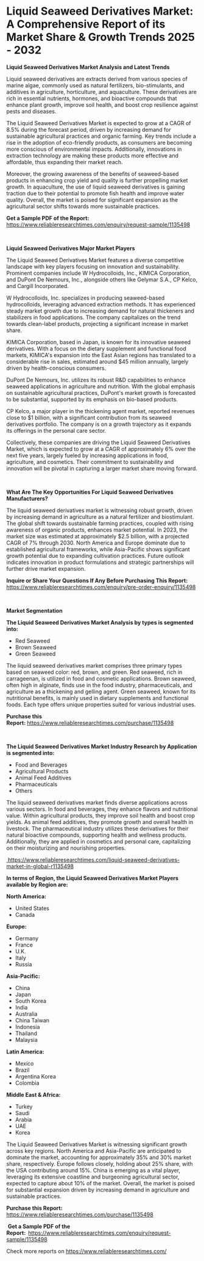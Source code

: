 <p><h1>Liquid Seaweed Derivatives Market: A Comprehensive Report of its Market Share & Growth Trends 2025 - 2032</h1></p><p><strong>Liquid Seaweed Derivatives Market Analysis and Latest Trends</strong></p>
<p><p>Liquid seaweed derivatives are extracts derived from various species of marine algae, commonly used as natural fertilizers, bio-stimulants, and additives in agriculture, horticulture, and aquaculture. These derivatives are rich in essential nutrients, hormones, and bioactive compounds that enhance plant growth, improve soil health, and boost crop resilience against pests and diseases.</p><p>The Liquid Seaweed Derivatives Market is expected to grow at a CAGR of 8.5% during the forecast period, driven by increasing demand for sustainable agricultural practices and organic farming. Key trends include a rise in the adoption of eco-friendly products, as consumers are becoming more conscious of environmental impacts. Additionally, innovations in extraction technology are making these products more effective and affordable, thus expanding their market reach.</p><p>Moreover, the growing awareness of the benefits of seaweed-based products in enhancing crop yield and quality is further propelling market growth. In aquaculture, the use of liquid seaweed derivatives is gaining traction due to their potential to promote fish health and improve water quality. Overall, the market is poised for significant expansion as the agricultural sector shifts towards more sustainable practices.</p></p>
<p><strong>Get a Sample PDF of the Report:&nbsp;</strong> <a href="https://www.reliableresearchtimes.com/enquiry/request-sample/1135498?utm_campaign=3187&utm_medium=2&utm_source=Github&utm_content=ia&utm_term=25032025&utm_id=liquid-seaweed-derivatives">https://www.reliableresearchtimes.com/enquiry/request-sample/1135498</a></p>
<p>&nbsp;</p>
<p><strong>Liquid Seaweed Derivatives Major Market Players</strong></p>
<p><p>The Liquid Seaweed Derivatives Market features a diverse competitive landscape with key players focusing on innovation and sustainability. Prominent companies include W Hydrocolloids, Inc., KIMICA Corporation, and DuPont De Nemours, Inc., alongside others like Gelymar S.A., CP Kelco, and Cargill Incorporated.</p><p>W Hydrocolloids, Inc. specializes in producing seaweed-based hydrocolloids, leveraging advanced extraction methods. It has experienced steady market growth due to increasing demand for natural thickeners and stabilizers in food applications. The company capitalizes on the trend towards clean-label products, projecting a significant increase in market share.</p><p>KIMICA Corporation, based in Japan, is known for its innovative seaweed derivatives. With a focus on the dietary supplement and functional food markets, KIMICA's expansion into the East Asian regions has translated to a considerable rise in sales, estimated around $45 million annually, largely driven by health-conscious consumers.</p><p>DuPont De Nemours, Inc. utilizes its robust R&D capabilities to enhance seaweed applications in agriculture and nutrition. With the global emphasis on sustainable agricultural practices, DuPont's market growth is forecasted to be substantial, supported by its emphasis on bio-based products.</p><p>CP Kelco, a major player in the thickening agent market, reported revenues close to $1 billion, with a significant contribution from its seaweed derivatives portfolio. The company is on a growth trajectory as it expands its offerings in the personal care sector.</p><p>Collectively, these companies are driving the Liquid Seaweed Derivatives Market, which is expected to grow at a CAGR of approximately 6% over the next five years, largely fueled by increasing applications in food, agriculture, and cosmetics. Their commitment to sustainability and innovation will be pivotal in capturing a larger market share moving forward.</p></p>
<p>&nbsp;</p>
<p><strong>What Are The Key Opportunities For Liquid Seaweed Derivatives Manufacturers?</strong></p>
<p><p>The liquid seaweed derivatives market is witnessing robust growth, driven by increasing demand in agriculture as a natural fertilizer and biostimulant. The global shift towards sustainable farming practices, coupled with rising awareness of organic products, enhances market potential. In 2023, the market size was estimated at approximately $2.5 billion, with a projected CAGR of 7% through 2030. North America and Europe dominate due to established agricultural frameworks, while Asia-Pacific shows significant growth potential due to expanding cultivation practices. Future outlook indicates innovation in product formulations and strategic partnerships will further drive market expansion.</p></p>
<p><strong>Inquire or Share Your Questions If Any Before Purchasing This Report:</strong> <a href="https://www.reliableresearchtimes.com/enquiry/pre-order-enquiry/1135498?utm_campaign=3187&utm_medium=2&utm_source=Github&utm_content=ia&utm_term=25032025&utm_id=liquid-seaweed-derivatives">https://www.reliableresearchtimes.com/enquiry/pre-order-enquiry/1135498</a></p>
<p>&nbsp;</p>
<p><strong>Market Segmentation</strong></p>
<p><strong>The Liquid Seaweed Derivatives Market Analysis by types is segmented into:</strong></p>
<p><ul><li>Red Seaweed</li><li>Brown Seaweed</li><li>Green Seaweed</li></ul></p>
<p><p>The liquid seaweed derivatives market comprises three primary types based on seaweed color: red, brown, and green. Red seaweed, rich in carrageenan, is utilized in food and cosmetic applications. Brown seaweed, often high in alginate, finds use in the food industry, pharmaceuticals, and agriculture as a thickening and gelling agent. Green seaweed, known for its nutritional benefits, is mainly used in dietary supplements and functional foods. Each type offers unique properties suited for various industrial uses.</p></p>
<p><strong>Purchase this Report:&nbsp;</strong><a href="https://www.reliableresearchtimes.com/purchase/1135498?utm_campaign=3187&utm_medium=2&utm_source=Github&utm_content=ia&utm_term=25032025&utm_id=liquid-seaweed-derivatives">https://www.reliableresearchtimes.com/purchase/1135498</a></p>
<p>&nbsp;</p>
<p><strong>The Liquid Seaweed Derivatives Market Industry Research by Application is segmented into:</strong></p>
<p><ul><li>Food and Beverages</li><li>Agricultural Products</li><li>Animal Feed Additives</li><li>Pharmaceuticals</li><li>Others</li></ul></p>
<p><p>The liquid seaweed derivatives market finds diverse applications across various sectors. In food and beverages, they enhance flavors and nutritional value. Within agricultural products, they improve soil health and boost crop yields. As animal feed additives, they promote growth and overall health in livestock. The pharmaceutical industry utilizes these derivatives for their natural bioactive compounds, supporting health and wellness products. Additionally, they are applied in cosmetics and personal care, capitalizing on their moisturizing and nourishing properties.</p></p>
<p><a href="https://www.reliableresearchtimes.com/liquid-seaweed-derivatives-market-in-global-r1135498?utm_campaign=3187&utm_medium=2&utm_source=Github&utm_content=ia&utm_term=25032025&utm_id=liquid-seaweed-derivatives">&nbsp;https://www.reliableresearchtimes.com/liquid-seaweed-derivatives-market-in-global-r1135498</a></p>
<p><strong>In terms of Region, the Liquid Seaweed Derivatives Market Players available by Region are:</strong></p>
<p>
    <p> <strong> North America: </strong>
        <ul>
            <li>United States</li>
            <li>Canada</li>
        </ul>
        </p> 
    <p> <strong> Europe: </strong>
        <ul>
            <li>Germany</li>
            <li>France</li>
            <li>U.K.</li>
            <li>Italy</li>
            <li>Russia</li>
        </ul>
        </p> 
    <p> <strong> Asia-Pacific: </strong>
        <ul>
            <li>China</li>
            <li>Japan</li>
            <li>South Korea</li>
            <li>India</li>
            <li>Australia</li>
            <li>China Taiwan</li>
            <li>Indonesia</li>
            <li>Thailand</li>
            <li>Malaysia</li>
        </ul>
        </p> 
    <p> <strong> Latin America: </strong>
        <ul>
            <li>Mexico</li>
            <li>Brazil</li>
            <li>Argentina Korea</li>
            <li>Colombia</li>
        </ul>
        </p> 
    <p> <strong> Middle East & Africa: </strong>
        <ul>
            <li>Turkey</li>
            <li>Saudi</li>
            <li>Arabia</li>
            <li>UAE</li>
            <li>Korea</li>
        </ul>
    </p>
    </p>
<p><p>The Liquid Seaweed Derivatives Market is witnessing significant growth across key regions. North America and Asia-Pacific are anticipated to dominate the market, accounting for approximately 35% and 30% market share, respectively. Europe follows closely, holding about 25% share, with the USA contributing around 15%. China is emerging as a vital player, leveraging its extensive coastline and burgeoning agricultural sector, expected to capture about 10% of the market. Overall, the market is poised for substantial expansion driven by increasing demand in agriculture and sustainable practices.</p></p>
<p><strong>Purchase this Report: </strong><a href="https://www.reliableresearchtimes.com/purchase/1135498?utm_campaign=3187&utm_medium=2&utm_source=Github&utm_content=ia&utm_term=25032025&utm_id=liquid-seaweed-derivatives">https://www.reliableresearchtimes.com/purchase/1135498</a></p>
<p>&nbsp;<strong>Get a Sample PDF of the Report:&nbsp;&nbsp;</strong><a href="https://www.reliableresearchtimes.com/enquiry/request-sample/1135498?utm_campaign=3187&utm_medium=2&utm_source=Github&utm_content=ia&utm_term=25032025&utm_id=liquid-seaweed-derivatives">https://www.reliableresearchtimes.com/enquiry/request-sample/1135498</a></p>
<p><strong></strong></p>
<p>Check more reports on <a href="https://www.reliableresearchtimes.com/?utm_campaign=3187&utm_medium=2&utm_source=Github&utm_content=ia&utm_term=25032025&utm_id=liquid-seaweed-derivatives">https://www.reliableresearchtimes.com/</a></p>